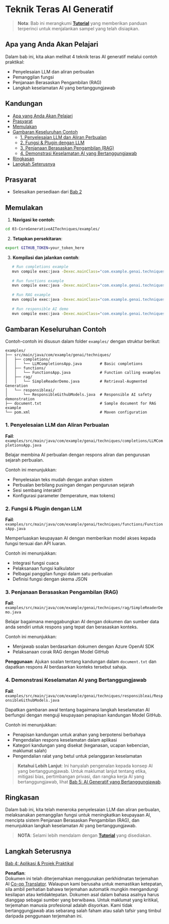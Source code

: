 <!--
CO_OP_TRANSLATOR_METADATA:
{
  "original_hash": "0a27b17f64f598a80b72d93b98b7ed04",
  "translation_date": "2025-07-21T19:13:29+00:00",
  "source_file": "03-CoreGenerativeAITechniques/README.md",
  "language_code": "ms"
}
-->
# Teknik Teras AI Generatif

>**Nota**: Bab ini merangkumi [**Tutorial**](./TUTORIAL.md) yang memberikan panduan terperinci untuk menjalankan sampel yang telah disiapkan.

## Apa yang Anda Akan Pelajari
Dalam bab ini, kita akan melihat 4 teknik teras AI generatif melalui contoh praktikal:
- Penyelesaian LLM dan aliran perbualan
- Pemanggilan fungsi
- Penjanaan Berasaskan Pengambilan (RAG)
- Langkah keselamatan AI yang bertanggungjawab

## Kandungan

- [Apa yang Anda Akan Pelajari](../../../03-CoreGenerativeAITechniques)
- [Prasyarat](../../../03-CoreGenerativeAITechniques)
- [Memulakan](../../../03-CoreGenerativeAITechniques)
- [Gambaran Keseluruhan Contoh](../../../03-CoreGenerativeAITechniques)
  - [1. Penyelesaian LLM dan Aliran Perbualan](../../../03-CoreGenerativeAITechniques)
  - [2. Fungsi & Plugin dengan LLM](../../../03-CoreGenerativeAITechniques)
  - [3. Penjanaan Berasaskan Pengambilan (RAG)](../../../03-CoreGenerativeAITechniques)
  - [4. Demonstrasi Keselamatan AI yang Bertanggungjawab](../../../03-CoreGenerativeAITechniques)
- [Ringkasan](../../../03-CoreGenerativeAITechniques)
- [Langkah Seterusnya](../../../03-CoreGenerativeAITechniques)

## Prasyarat

- Selesaikan persediaan dari [Bab 2](../../../02-SetupDevEnvironment)

## Memulakan

1. **Navigasi ke contoh**:  
```bash
cd 03-CoreGenerativeAITechniques/examples/
```
2. **Tetapkan persekitaran**:  
```bash
export GITHUB_TOKEN=your_token_here
```
3. **Kompilasi dan jalankan contoh**:  
```bash
   # Run completions example
   mvn compile exec:java -Dexec.mainClass="com.example.genai.techniques.completions.LLMCompletionsApp"
   
   # Run functions example  
   mvn compile exec:java -Dexec.mainClass="com.example.genai.techniques.functions.FunctionsApp"
   
   # Run RAG example
   mvn compile exec:java -Dexec.mainClass="com.example.genai.techniques.rag.SimpleReaderDemo"
   
   # Run responsible AI demo
   mvn compile exec:java -Dexec.mainClass="com.example.genai.techniques.responsibleai.ResponsibleGithubModels"
   ```

## Gambaran Keseluruhan Contoh

Contoh-contoh ini disusun dalam folder `examples/` dengan struktur berikut:

```
examples/
├── src/main/java/com/example/genai/techniques/
│   ├── completions/
│   │   └── LLMCompletionsApp.java        # Basic completions 
│   ├── functions/
│   │   └── FunctionsApp.java             # Function calling examples
│   ├── rag/
│   │   └── SimpleReaderDemo.java         # Retrieval-Augmented Generation
│   └── responsibleai/
│       └── ResponsibleGithubModels.java  # Responsible AI safety demonstration
├── document.txt                          # Sample document for RAG example
└── pom.xml                               # Maven configuration
```

### 1. Penyelesaian LLM dan Aliran Perbualan
**Fail**: `examples/src/main/java/com/example/genai/techniques/completions/LLMCompletionsApp.java`

Belajar membina AI perbualan dengan respons aliran dan pengurusan sejarah perbualan.

Contoh ini menunjukkan:
- Penyelesaian teks mudah dengan arahan sistem
- Perbualan berbilang pusingan dengan pengurusan sejarah
- Sesi sembang interaktif
- Konfigurasi parameter (temperature, max tokens)

### 2. Fungsi & Plugin dengan LLM
**Fail**: `examples/src/main/java/com/example/genai/techniques/functions/FunctionsApp.java`

Memperluaskan keupayaan AI dengan memberikan model akses kepada fungsi tersuai dan API luaran.

Contoh ini menunjukkan:
- Integrasi fungsi cuaca
- Pelaksanaan fungsi kalkulator  
- Pelbagai panggilan fungsi dalam satu perbualan
- Definisi fungsi dengan skema JSON

### 3. Penjanaan Berasaskan Pengambilan (RAG)
**Fail**: `examples/src/main/java/com/example/genai/techniques/rag/SimpleReaderDemo.java`

Belajar bagaimana menggabungkan AI dengan dokumen dan sumber data anda sendiri untuk respons yang tepat dan berasaskan konteks.

Contoh ini menunjukkan:
- Menjawab soalan berdasarkan dokumen dengan Azure OpenAI SDK
- Pelaksanaan corak RAG dengan Model GitHub

**Penggunaan**: Ajukan soalan tentang kandungan dalam `document.txt` dan dapatkan respons AI berdasarkan konteks tersebut sahaja.

### 4. Demonstrasi Keselamatan AI yang Bertanggungjawab
**Fail**: `examples/src/main/java/com/example/genai/techniques/responsibleai/ResponsibleGithubModels.java`

Dapatkan gambaran awal tentang bagaimana langkah keselamatan AI berfungsi dengan menguji keupayaan penapisan kandungan Model GitHub.

Contoh ini menunjukkan:
- Penapisan kandungan untuk arahan yang berpotensi berbahaya
- Pengendalian respons keselamatan dalam aplikasi
- Kategori kandungan yang disekat (keganasan, ucapan kebencian, maklumat salah)
- Pengendalian ralat yang betul untuk pelanggaran keselamatan

> **Ketahui Lebih Lanjut**: Ini hanyalah pengenalan kepada konsep AI yang bertanggungjawab. Untuk maklumat lanjut tentang etika, mitigasi bias, pertimbangan privasi, dan rangka kerja AI yang bertanggungjawab, lihat [Bab 5: AI Generatif yang Bertanggungjawab](../05-ResponsibleGenAI/README.md).

## Ringkasan

Dalam bab ini, kita telah meneroka penyelesaian LLM dan aliran perbualan, melaksanakan pemanggilan fungsi untuk meningkatkan keupayaan AI, mencipta sistem Penjanaan Berasaskan Pengambilan (RAG), dan menunjukkan langkah keselamatan AI yang bertanggungjawab.

> **NOTA**: Selami lebih mendalam dengan [**Tutorial**](./TUTORIAL.md) yang disediakan.

## Langkah Seterusnya

[Bab 4: Aplikasi & Projek Praktikal](../04-PracticalSamples/README.md)

**Penafian**:  
Dokumen ini telah diterjemahkan menggunakan perkhidmatan terjemahan AI [Co-op Translator](https://github.com/Azure/co-op-translator). Walaupun kami berusaha untuk memastikan ketepatan, sila ambil perhatian bahawa terjemahan automatik mungkin mengandungi kesilapan atau ketidaktepatan. Dokumen asal dalam bahasa asalnya harus dianggap sebagai sumber yang berwibawa. Untuk maklumat yang kritikal, terjemahan manusia profesional adalah disyorkan. Kami tidak bertanggungjawab atas sebarang salah faham atau salah tafsir yang timbul daripada penggunaan terjemahan ini.